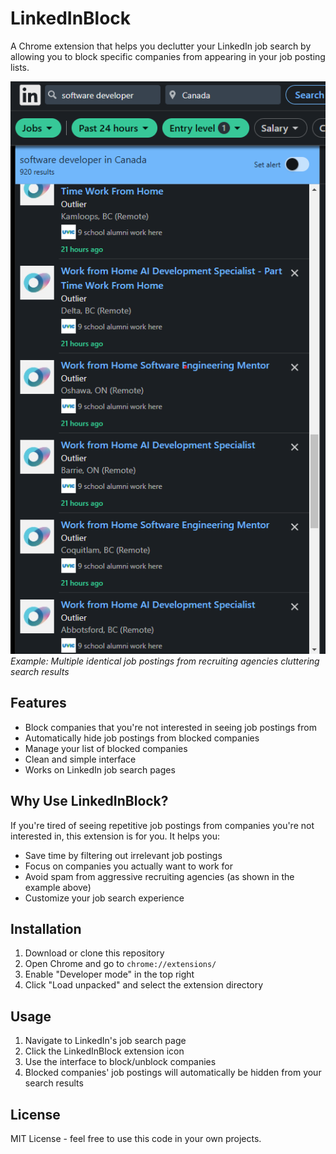 # LinkedInBlock

A Chrome extension that helps you declutter your LinkedIn job search by allowing you to block specific companies from appearing in your job posting lists.

![Example of spammy job postings](./images/spam-example.png)
_Example: Multiple identical job postings from recruiting agencies cluttering search results_

## Features

-   Block companies that you're not interested in seeing job postings from
-   Automatically hide job postings from blocked companies
-   Manage your list of blocked companies
-   Clean and simple interface
-   Works on LinkedIn job search pages

## Why Use LinkedInBlock?

If you're tired of seeing repetitive job postings from companies you're not interested in, this extension is for you. It helps you:

-   Save time by filtering out irrelevant job postings
-   Focus on companies you actually want to work for
-   Avoid spam from aggressive recruiting agencies (as shown in the example above)
-   Customize your job search experience

## Installation

1. Download or clone this repository
2. Open Chrome and go to `chrome://extensions/`
3. Enable "Developer mode" in the top right
4. Click "Load unpacked" and select the extension directory

## Usage

1. Navigate to LinkedIn's job search page
2. Click the LinkedInBlock extension icon
3. Use the interface to block/unblock companies
4. Blocked companies' job postings will automatically be hidden from your search results

## License

MIT License - feel free to use this code in your own projects.

